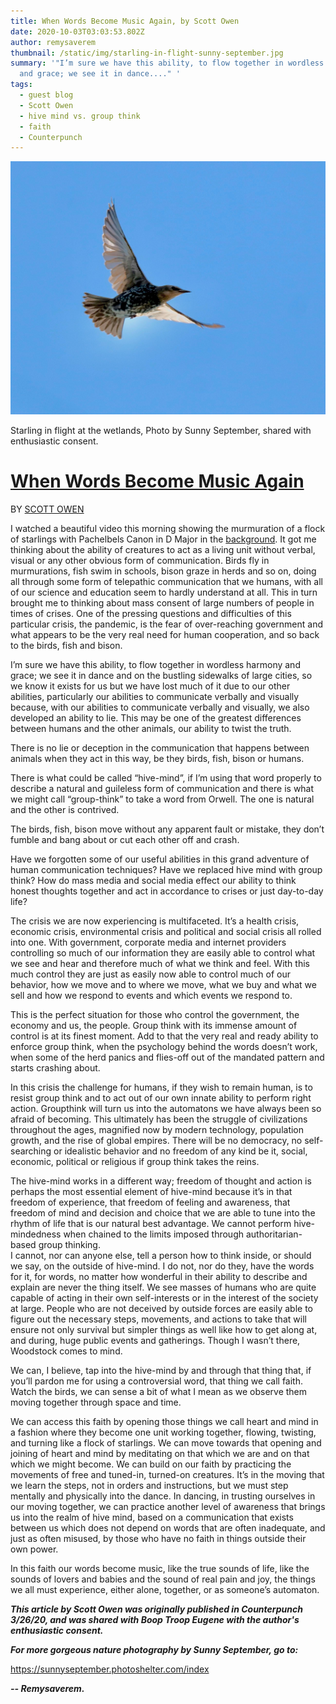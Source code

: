 ```yaml
---
title: When Words Become Music Again, by Scott Owen
date: 2020-10-03T03:03:53.802Z
author: remysaverem
thumbnail: /static/img/starling-in-flight-sunny-september.jpg
summary: '"I’m sure we have this ability, to flow together in wordless harmony
  and grace; we see it in dance...." '
tags:
  - guest blog
  - Scott Owen
  - hive mind vs. group think
  - faith
  - Counterpunch
---
```



![Starling in flight at wetlands, photo by Sunny September](/static/img/starling-in-flight-sunny-september.jpg "Starling in flight at wetlands, photo by Sunny September")

Starling in flight at the wetlands, Photo by Sunny September, shared with enthusiastic consent.

 



# [When Words Become Music Again](https://www.counterpunch.org/2020/03/26/when-words-become-music-again/)

BY [SCOTT OWEN](https://www.counterpunch.org/author/scowen3912/)



I watched a beautiful video this morning showing the murmuration of a flock of starlings with Pachelbels Canon in D Major in the [background](applewebdata://084054A6-0A71-43A9-9BB2-925A57DD2B31/Words%20into%20music%20copy.docx). It got me thinking about the ability of creatures to act as a living unit without verbal, visual or any other obvious form of communication. Birds fly in murmurations, fish swim in schools, bison graze in herds and so on, doing all through some form of telepathic communication that we humans, with all of our science and education seem to hardly understand at all. This in turn brought me to thinking about mass consent of large numbers of people in times of crises. One of the pressing questions and difficulties of this particular crisis, the pandemic, is the fear of over-reaching government and what appears to be the very real need for human cooperation, and so back to the birds, fish and bison.

I’m sure we have this ability, to flow together in wordless harmony and grace; we see it in dance and on the bustling sidewalks of large cities, so we know it exists for us but we have lost much of it due to our other abilities, particularly our abilities to communicate verbally and visually because, with our abilities to communicate verbally and visually, we also developed an ability to lie. This may be one of the greatest differences between humans and the other animals, our ability to twist the truth.

There is no lie or deception in the communication that happens between animals when they act in this way, be they birds, fish, bison or humans.

There is what could be called “hive-mind”, if I’m using that word properly to describe a natural and guileless form of communication and there is what we might call “group-think” to take a word from Orwell. The one is natural and the other is contrived.

The birds, fish, bison move without any apparent fault or mistake, they don’t fumble and bang about or cut each other off and crash.

Have we forgotten some of our useful abilities in this grand adventure of human communication techniques? Have we replaced hive mind with group think? How do mass media and social media effect our ability to think honest thoughts together and act in accordance to crises or just day-to-day life?

The crisis we are now experiencing is multifaceted. It’s a health crisis, economic crisis, environmental crisis and political and social crisis all rolled into one. With government, corporate media and internet providers controlling so much of our information they are easily able to control what we see and hear and therefore much of what we think and feel. With this much control they are just as easily now able to control much of our behavior, how we move and to where we move, what we buy and what we sell and how we respond to events and which events we respond to.

This is the perfect situation for those who control the government, the economy and us, the people. Group think with its immense amount of control is at its finest moment. Add to that the very real and ready ability to enforce group think, when the psychology behind the words doesn’t work, when some of the herd panics and flies-off out of the mandated pattern and starts crashing about.

In this crisis the challenge for humans, if they wish to remain human, is to resist group think and to act out of our own innate ability to perform right action. Groupthink will turn us into the automatons we have always been so afraid of becoming. This ultimately has been the struggle of civilizations throughout the ages, magnified now by modern technology, population growth, and the rise of global empires. There will be no democracy, no self-searching or idealistic behavior and no freedom of any kind be it, social, economic, political or religious if group think takes the reins.

The hive-mind works in a different way; freedom of thought and action is perhaps the most essential element of hive-mind because it’s in that freedom of experience, that freedom of feeling and awareness, that freedom of mind and decision and choice that we are able to tune into the rhythm of life that is our natural best advantage. We cannot perform hive-mindedness when chained to the limits imposed through authoritarian-based group thinking.\
I cannot, nor can anyone else, tell a person how to think inside, or should we say, on the outside of hive-mind. I do not, nor do they, have the words for it, for words, no matter how wonderful in their ability to describe and explain are never the thing itself. We see masses of humans who are quite capable of acting in their own self-interests or in the interest of the society at large. People who are not deceived by outside forces are easily able to figure out the necessary steps, movements, and actions to take that will ensure not only survival but simpler things as well like how to get along at, and during, huge public events and gatherings. Though I wasn’t there, Woodstock comes to mind.

We can, I believe, tap into the hive-mind by and through that thing that, if you’ll pardon me for using a controversial word, that thing we call faith. Watch the birds, we can sense a bit of what I mean as we observe them moving together through space and time.

We can access this faith by opening those things we call heart and mind in a fashion where they become one unit working together, flowing, twisting, and turning like a flock of starlings. We can move towards that opening and joining of heart and mind by meditating on that which we are and on that which we might become. We can build on our faith by practicing the movements of free and tuned-in, turned-on creatures. It’s in the moving that we learn the steps, not in orders and instructions, but we must step mentally and physically into the dance. In dancing, in trusting ourselves in our moving together, we can practice another level of awareness that brings us into the realm of hive mind, based on a communication that exists between us which does not depend on words that are often inadequate, and just as often misused, by those who have no faith in things outside their own power.

In this faith our words become music, like the true sounds of life, like the sounds of lovers and babies and the sound of real pain and joy, the things we all must experience, either alone, together, or as someone’s automaton.

***This article by Scott Owen was originally published in Counterpunch 3/26/20, and was shared with Boop Troop Eugene with the author's enthusiastic consent.*** 

***For more gorgeous nature photography by Sunny September, go to:***

<!--StartFragment-->

<https://sunnyseptember.photoshelter.com/index>

<!--EndFragment-->

***\-- Remysaverem.***

[](https://store.counterpunch.org/product-category/merchandise/)
